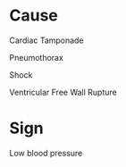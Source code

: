 # Cause

Cardiac Tamponade

Pneumothorax

Shock

Ventricular Free Wall Rupture

# Sign

Low blood pressure
